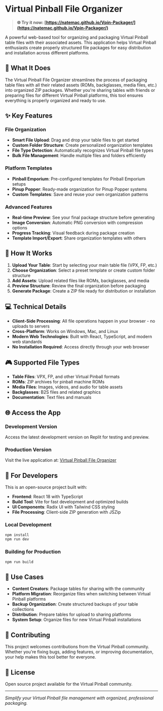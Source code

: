 # Virtual Pinball File Organizer

> **🌐 Try it now: [https://natemac.github.io/Vpin-Packager/](https://natemac.github.io/Vpin-Packager/)**

A powerful web-based tool for organizing and packaging Virtual Pinball table files with their associated assets. This application helps Virtual Pinball enthusiasts create properly structured file packages for easy distribution and installation across different platforms.

## 🎯 What It Does

The Virtual Pinball File Organizer streamlines the process of packaging table files with all their related assets (ROMs, backglasses, media files, etc.) into organized ZIP packages. Whether you're sharing tables with friends or preparing files for different Virtual Pinball platforms, this tool ensures everything is properly organized and ready to use.

## ✨ Key Features

### File Organization
- **Smart File Upload**: Drag and drop your table files to get started
- **Custom Folder Structure**: Create personalized organization templates
- **File Type Detection**: Automatically recognizes Virtual Pinball file types
- **Bulk File Management**: Handle multiple files and folders efficiently

### Platform Templates
- **Pinball Emporium**: Pre-configured templates for Pinball Emporium setups
- **Pinup Popper**: Ready-made organization for Pinup Popper systems
- **Custom Templates**: Save and reuse your own organization patterns

### Advanced Features
- **Real-time Preview**: See your final package structure before generating
- **Image Conversion**: Automatic PNG conversion with compression options
- **Progress Tracking**: Visual feedback during package creation
- **Template Import/Export**: Share organization templates with others

## 🚀 How It Works

1. **Upload Your Table**: Start by selecting your main table file (VPX, FP, etc.)
2. **Choose Organization**: Select a preset template or create custom folder structure
3. **Add Assets**: Upload related files like ROMs, backglasses, and media
4. **Preview Structure**: Review the final organization before packaging
5. **Generate Package**: Create a ZIP file ready for distribution or installation

## 💻 Technical Details

- **Client-Side Processing**: All file operations happen in your browser - no uploads to servers
- **Cross-Platform**: Works on Windows, Mac, and Linux
- **Modern Web Technologies**: Built with React, TypeScript, and modern web standards
- **No Installation Required**: Access directly through your web browser

## 🎮 Supported File Types

- **Table Files**: VPX, FP, and other Virtual Pinball formats
- **ROMs**: ZIP archives for pinball machine ROMs
- **Media Files**: Images, videos, and audio for table assets
- **Backglasses**: B2S files and related graphics
- **Documentation**: Text files and manuals

## 🌐 Access the App

### Development Version
Access the latest development version on Replit for testing and preview.

### Production Version
Visit the live application at: [Virtual Pinball File Organizer](https://yourusername.github.io/Vpin-Packager)

## 🔧 For Developers

This is an open-source project built with:
- **Frontend**: React 18 with TypeScript
- **Build Tool**: Vite for fast development and optimized builds
- **UI Components**: Radix UI with Tailwind CSS styling
- **File Processing**: Client-side ZIP generation with JSZip

### Local Development
```bash
npm install
npm run dev
```

### Building for Production
```bash
npm run build
```

## 📝 Use Cases

- **Content Creators**: Package tables for sharing with the community
- **Platform Migration**: Reorganize files when switching between Virtual Pinball platforms
- **Backup Organization**: Create structured backups of your table collections
- **Distribution**: Prepare tables for upload to sharing platforms
- **System Setup**: Organize files for new Virtual Pinball installations

## 🤝 Contributing

This project welcomes contributions from the Virtual Pinball community. Whether you're fixing bugs, adding features, or improving documentation, your help makes this tool better for everyone.

## 📄 License

Open source project available for the Virtual Pinball community.

---

*Simplify your Virtual Pinball file management with organized, professional packaging.*